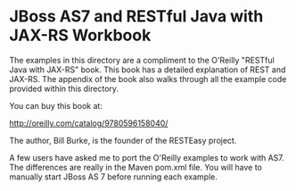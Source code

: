 JBoss AS7 and RESTful Java with JAX-RS Workbook
=========================
The examples in this directory are a compliment to the O'Reilly "RESTful Java with JAX-RS" book.  This book has
a detailed explanation of REST and JAX-RS.  The appendix of the book also walks through all the example code provided within
this directory.

You can buy this book at:

http://oreilly.com/catalog/9780596158040/

The author, Bill Burke, is the founder of the RESTEasy project.

A few users have asked me to port the O'Reilly examples to work with AS7.  The differences are really in the Maven pom.xml file.  You will have to manually start JBoss AS 7 before running each example.



